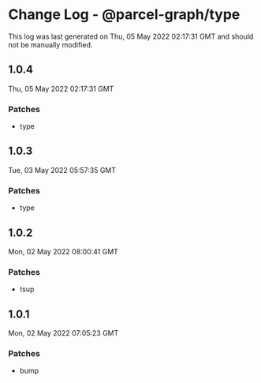# Change Log - @parcel-graph/type

This log was last generated on Thu, 05 May 2022 02:17:31 GMT and should not be manually modified.

## 1.0.4
Thu, 05 May 2022 02:17:31 GMT

### Patches

- type

## 1.0.3
Tue, 03 May 2022 05:57:35 GMT

### Patches

- type

## 1.0.2
Mon, 02 May 2022 08:00:41 GMT

### Patches

- tsup

## 1.0.1
Mon, 02 May 2022 07:05:23 GMT

### Patches

- bump

